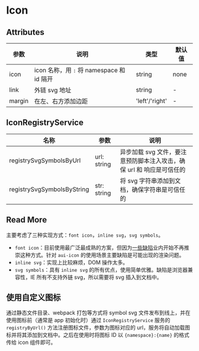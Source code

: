 # Icon

## Attributes

| 参数   | 说明                                      | 类型           | 默认值 |
| ------ | ----------------------------------------- | -------------- | ------ |
| icon   | icon 名称，用 `:` 将 namespace 和 id 隔开 | string         | none   |
| link   | 外链 svg 地址                             | string         | -      |
| margin | 在左、右方添加边距                        | 'left'/'right' | -      |

## IconRegistryService

| 名称                       | 参数        | 说明                                                                  |
| -------------------------- | ----------- | --------------------------------------------------------------------- |
| registrySvgSymbolsByUrl    | url: string | 异步加载 svg 文件，要注意预防脚本注入攻击，确保 url 和 响应是可信任的 |
| registrySvgSymbolsByString | str: string | 将 svg 字符串添加到文档，确保字符串是可信任的                         |

## Read More

主要考虑了三种实现方式：`font icon`，`inline svg`，`svg symbols`。

- `font icon`：目前使用最广泛最成熟的方案，但因为[一些缺陷](https://css-tricks.com/icon-fonts-vs-svg/)业内开始不再推崇这种方式。针对 `aui-icon` 的使用场景主要缺陷是可能出现的渲染问题。
- `inline svg`：实现上比较麻烦，DOM 操作太多。
- `svg symbols`：具有 `inline svg` 的所有优点，使用简单优雅。缺陷是浏览器兼容性，IE 所有不支持外链 svg，所以需要将 svg 插入到文档中。

## 使用自定义图标

通过静态文件目录、webpack 打包等方式将 symbol svg 文件发布到线上，并在使用图标前（通常是 app 初始化时）通过 `IconRegistryService` 服务的 `registryByUrl()` 方法注册图标文件，参数为图标对应的 url，服务将自动加载图标并将其添加到文档中。之后在使用时将图标 ID 以 `{namespace}:{name}` 的格式传给 icon 组件即可。

